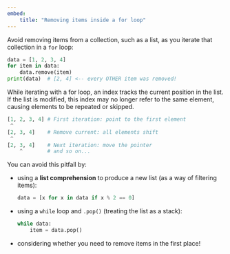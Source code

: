 ```yaml
---
embed:
    title: "Removing items inside a for loop"
---
```

Avoid removing items from a collection, such as a list, as you iterate that collection in a `for` loop:
```py
data = [1, 2, 3, 4]
for item in data:
    data.remove(item)
print(data)  # [2, 4] <-- every OTHER item was removed!
```
While iterating with a for loop, an index tracks the current position in the list. If the list is modified, this index may no longer refer to the same element, causing elements to be repeated or skipped.
```py
[1, 2, 3, 4] # First iteration: point to the first element
 ^
[2, 3, 4]    # Remove current: all elements shift
 ^
[2, 3, 4]    # Next iteration: move the pointer
    ^        # and so on...
```
You can avoid this pitfall by:
- using a **list comprehension** to produce a new list (as a way of filtering items):
  ```py
  data = [x for x in data if x % 2 == 0]
  ```
- using a `while` loop and `.pop()` (treating the list as a stack):
  ```py
  while data:
      item = data.pop()
  ```
- considering whether you need to remove items in the first place!
